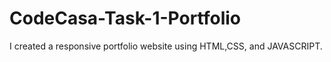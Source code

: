 # CodeCasa-Task-1-Portfolio
I created a responsive portfolio website using HTML,CSS, and JAVASCRIPT.
